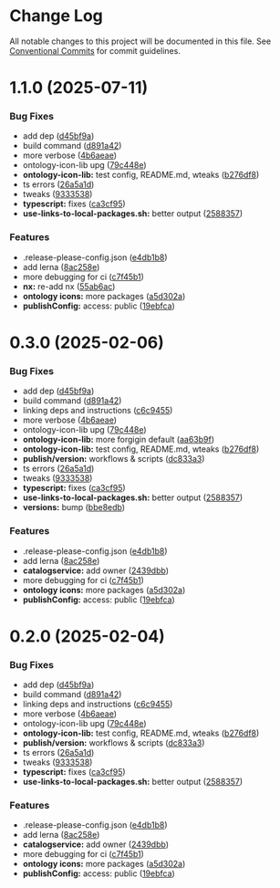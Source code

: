 # Change Log

All notable changes to this project will be documented in this file.
See [Conventional Commits](https://conventionalcommits.org) for commit guidelines.

# 1.1.0 (2025-07-11)


### Bug Fixes

* add dep ([d45bf9a](https://github.com/telicent-oss/rdf-libraries/commit/d45bf9a3355e22840969619c509e46952e621ebe))
* build command ([d891a42](https://github.com/telicent-oss/rdf-libraries/commit/d891a4205ea07c3b6071629cc04bae891fba3dea))
* more verbose ([4b6aeae](https://github.com/telicent-oss/rdf-libraries/commit/4b6aeae8f81aa73832c1277fee406b3d03ae729a))
* ontology-icon-lib upg ([79c448e](https://github.com/telicent-oss/rdf-libraries/commit/79c448e94a221e371e6eb5c9f5d78ec44ff3c5c2))
* **ontology-icon-lib:** test config, README.md, wteaks ([b276df8](https://github.com/telicent-oss/rdf-libraries/commit/b276df861817fc237d591617f1dcabe3f1466a4c))
* ts errors ([26a5a1d](https://github.com/telicent-oss/rdf-libraries/commit/26a5a1d9f7f83c8096aa3d929d650f1085d001f8))
* tweaks ([9333538](https://github.com/telicent-oss/rdf-libraries/commit/93335383565045120cf49680ff05f07bee110dec))
* **typescript:** fixes ([ca3cf95](https://github.com/telicent-oss/rdf-libraries/commit/ca3cf9509dcc13d8e4e2bffa8bef9cf7811bda97))
* **use-links-to-local-packages.sh:** better output ([2588357](https://github.com/telicent-oss/rdf-libraries/commit/258835775c86fa431296c975ca06202045678f44))


### Features

* .release-please-config.json ([e4db1b8](https://github.com/telicent-oss/rdf-libraries/commit/e4db1b82cda4f31406b052687bd77401c7e89512))
* add lerna ([8ac258e](https://github.com/telicent-oss/rdf-libraries/commit/8ac258e803833c044314d10a9369dd01ffe47fe7))
* more debugging for ci ([c7f45b1](https://github.com/telicent-oss/rdf-libraries/commit/c7f45b1a72f81e78270cc3ec74da7b6bca932f68))
* **nx:** re-add nx ([55ab6ac](https://github.com/telicent-oss/rdf-libraries/commit/55ab6ac50d1f108cafe459c6a2860fdbfdb4732f))
* **ontology icons:** more packages ([a5d302a](https://github.com/telicent-oss/rdf-libraries/commit/a5d302ab358dcb4192de5fed1ecb20d4bef62fd0))
* **publishConfig:** access: public ([19ebfca](https://github.com/telicent-oss/rdf-libraries/commit/19ebfcae33b3e1936cc23fb498852603f13f9d5d))





# 0.3.0 (2025-02-06)


### Bug Fixes

* add dep ([d45bf9a](https://github.com/telicent-oss/rdf-libraries/commit/d45bf9a3355e22840969619c509e46952e621ebe))
* build command ([d891a42](https://github.com/telicent-oss/rdf-libraries/commit/d891a4205ea07c3b6071629cc04bae891fba3dea))
* linking deps and instructions ([c6c9455](https://github.com/telicent-oss/rdf-libraries/commit/c6c94551bacaa49ade1c79d3ed649e863b872840))
* more verbose ([4b6aeae](https://github.com/telicent-oss/rdf-libraries/commit/4b6aeae8f81aa73832c1277fee406b3d03ae729a))
* ontology-icon-lib upg ([79c448e](https://github.com/telicent-oss/rdf-libraries/commit/79c448e94a221e371e6eb5c9f5d78ec44ff3c5c2))
* **ontology-icon-lib:** more forgigin  default ([aa63b9f](https://github.com/telicent-oss/rdf-libraries/commit/aa63b9ffecb3fe5f4c4c28ef24c70f4efb877747))
* **ontology-icon-lib:** test config, README.md, wteaks ([b276df8](https://github.com/telicent-oss/rdf-libraries/commit/b276df861817fc237d591617f1dcabe3f1466a4c))
* **publish/version:** workflows & scripts ([dc833a3](https://github.com/telicent-oss/rdf-libraries/commit/dc833a3485073eafd21b836289e7aee1add3be8b))
* ts errors ([26a5a1d](https://github.com/telicent-oss/rdf-libraries/commit/26a5a1d9f7f83c8096aa3d929d650f1085d001f8))
* tweaks ([9333538](https://github.com/telicent-oss/rdf-libraries/commit/93335383565045120cf49680ff05f07bee110dec))
* **typescript:** fixes ([ca3cf95](https://github.com/telicent-oss/rdf-libraries/commit/ca3cf9509dcc13d8e4e2bffa8bef9cf7811bda97))
* **use-links-to-local-packages.sh:** better output ([2588357](https://github.com/telicent-oss/rdf-libraries/commit/258835775c86fa431296c975ca06202045678f44))
* **versions:** bump ([bbe8edb](https://github.com/telicent-oss/rdf-libraries/commit/bbe8edb990144e344dd44c06f2d772b61ef49051))


### Features

* .release-please-config.json ([e4db1b8](https://github.com/telicent-oss/rdf-libraries/commit/e4db1b82cda4f31406b052687bd77401c7e89512))
* add lerna ([8ac258e](https://github.com/telicent-oss/rdf-libraries/commit/8ac258e803833c044314d10a9369dd01ffe47fe7))
* **catalogservice:** add owner ([2439dbb](https://github.com/telicent-oss/rdf-libraries/commit/2439dbb0d85555b32f26cfe1f47002dba071fde6))
* more debugging for ci ([c7f45b1](https://github.com/telicent-oss/rdf-libraries/commit/c7f45b1a72f81e78270cc3ec74da7b6bca932f68))
* **ontology icons:** more packages ([a5d302a](https://github.com/telicent-oss/rdf-libraries/commit/a5d302ab358dcb4192de5fed1ecb20d4bef62fd0))
* **publishConfig:** access: public ([19ebfca](https://github.com/telicent-oss/rdf-libraries/commit/19ebfcae33b3e1936cc23fb498852603f13f9d5d))





# 0.2.0 (2025-02-04)


### Bug Fixes

* add dep ([d45bf9a](https://github.com/telicent-oss/rdf-libraries/commit/d45bf9a3355e22840969619c509e46952e621ebe))
* build command ([d891a42](https://github.com/telicent-oss/rdf-libraries/commit/d891a4205ea07c3b6071629cc04bae891fba3dea))
* linking deps and instructions ([c6c9455](https://github.com/telicent-oss/rdf-libraries/commit/c6c94551bacaa49ade1c79d3ed649e863b872840))
* more verbose ([4b6aeae](https://github.com/telicent-oss/rdf-libraries/commit/4b6aeae8f81aa73832c1277fee406b3d03ae729a))
* ontology-icon-lib upg ([79c448e](https://github.com/telicent-oss/rdf-libraries/commit/79c448e94a221e371e6eb5c9f5d78ec44ff3c5c2))
* **ontology-icon-lib:** test config, README.md, wteaks ([b276df8](https://github.com/telicent-oss/rdf-libraries/commit/b276df861817fc237d591617f1dcabe3f1466a4c))
* **publish/version:** workflows & scripts ([dc833a3](https://github.com/telicent-oss/rdf-libraries/commit/dc833a3485073eafd21b836289e7aee1add3be8b))
* ts errors ([26a5a1d](https://github.com/telicent-oss/rdf-libraries/commit/26a5a1d9f7f83c8096aa3d929d650f1085d001f8))
* tweaks ([9333538](https://github.com/telicent-oss/rdf-libraries/commit/93335383565045120cf49680ff05f07bee110dec))
* **typescript:** fixes ([ca3cf95](https://github.com/telicent-oss/rdf-libraries/commit/ca3cf9509dcc13d8e4e2bffa8bef9cf7811bda97))
* **use-links-to-local-packages.sh:** better output ([2588357](https://github.com/telicent-oss/rdf-libraries/commit/258835775c86fa431296c975ca06202045678f44))


### Features

* .release-please-config.json ([e4db1b8](https://github.com/telicent-oss/rdf-libraries/commit/e4db1b82cda4f31406b052687bd77401c7e89512))
* add lerna ([8ac258e](https://github.com/telicent-oss/rdf-libraries/commit/8ac258e803833c044314d10a9369dd01ffe47fe7))
* **catalogservice:** add owner ([2439dbb](https://github.com/telicent-oss/rdf-libraries/commit/2439dbb0d85555b32f26cfe1f47002dba071fde6))
* more debugging for ci ([c7f45b1](https://github.com/telicent-oss/rdf-libraries/commit/c7f45b1a72f81e78270cc3ec74da7b6bca932f68))
* **ontology icons:** more packages ([a5d302a](https://github.com/telicent-oss/rdf-libraries/commit/a5d302ab358dcb4192de5fed1ecb20d4bef62fd0))
* **publishConfig:** access: public ([19ebfca](https://github.com/telicent-oss/rdf-libraries/commit/19ebfcae33b3e1936cc23fb498852603f13f9d5d))
